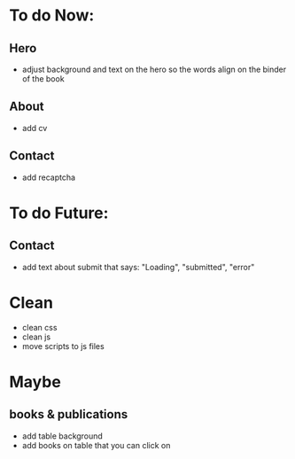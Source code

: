 # To do Now:

## Hero

- adjust background and text on the hero so the words align on the binder of the book

## About

- add cv

## Contact

- add recaptcha

# To do Future:

## Contact

- add text about submit that says: "Loading", "submitted", "error"

# Clean

- clean css
- clean js
- move scripts to js files

# Maybe

## books & publications

- add table background
- add books on table that you can click on
